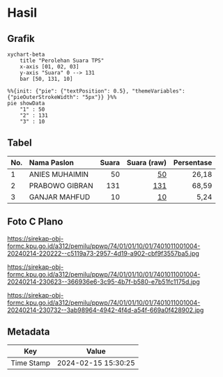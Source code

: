 # Hasil

## Grafik

```mermaid
xychart-beta
    title "Perolehan Suara TPS"
    x-axis [01, 02, 03]
    y-axis "Suara" 0 --> 131
    bar [50, 131, 10]
```

```mermaid
%%{init: {"pie": {"textPosition": 0.5}, "themeVariables": {"pieOuterStrokeWidth": "5px"}} }%%
pie showData
    "1" : 50
    "2" : 131
    "3" : 10
```

## Tabel

| No. | Nama Paslon    | Suara | Suara (raw) | Persentase |
|:--- |:-------------- | -----:| -----------:| ----------:|
| 1   | ANIES MUHAIMIN | 50    | [50][p-1]   | 26,18      |
| 2   | PRABOWO GIBRAN | 131   | [131][p-2]  | 68,59      |
| 3   | GANJAR MAHFUD  | 10    | [10][p-3]   | 5,24       |


[p-1]: https://github.com/gigit-pemilu/pemilu-2024-74-sulawesi-tenggara/blob/main/pilpres/hitung-suara/sub/74-sulawesi-tenggara/sub/01-kolaka/sub/01-wundulako/sub/1001-19-nopember/sub/004-tps/sub/paslon-1.txt
[p-2]: https://github.com/gigit-pemilu/pemilu-2024-74-sulawesi-tenggara/blob/main/pilpres/hitung-suara/sub/74-sulawesi-tenggara/sub/01-kolaka/sub/01-wundulako/sub/1001-19-nopember/sub/004-tps/sub/paslon-2.txt
[p-3]: https://github.com/gigit-pemilu/pemilu-2024-74-sulawesi-tenggara/blob/main/pilpres/hitung-suara/sub/74-sulawesi-tenggara/sub/01-kolaka/sub/01-wundulako/sub/1001-19-nopember/sub/004-tps/sub/paslon-3.txt

## Foto C Plano

https://sirekap-obj-formc.kpu.go.id/a312/pemilu/ppwp/74/01/01/10/01/7401011001004-20240214-220222--c5119a73-2957-4d19-a902-cbf9f3557ba5.jpg

https://sirekap-obj-formc.kpu.go.id/a312/pemilu/ppwp/74/01/01/10/01/7401011001004-20240214-230623--366936e6-3c95-4b7f-b580-e7b51fc1175d.jpg

https://sirekap-obj-formc.kpu.go.id/a312/pemilu/ppwp/74/01/01/10/01/7401011001004-20240214-230732--3ab98964-4942-4f4d-a54f-669a0f428902.jpg


## Metadata

| Key        | Value               |
| ---------- | ------------------- |
| Time Stamp | 2024-02-15 15:30:25 |



